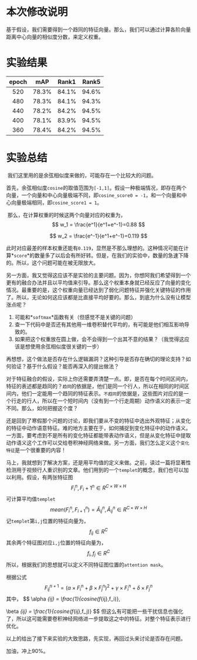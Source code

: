 # 本次修改说明

 基于假设，我们需要得到一个趋同的特征向量。那么，我们可以通过计算各阶向量距离中心向量的相似度分数，来定义权重。

#  实验结果

| epoch | mAP  | Rank1 | Rank5 |
| :-----: | :----: | :-----: | :-----: |
|520|78.3%|84.1%|94.6%|
|480|78.3%|84.1%|94.3%|
|440|78.2%|84.2%|94.5%|
|400|78.1%|83.9%|94.5%|
|360|78.4%|84.2%|94.5%|

# 实验总结

​    我们这里用的是余弦相似度来做的，可能存在一个比较大的问题。

​    首先，余弦相似度`cosine`的取值范围为`[-1,1]`。假设一种极端情况，即存在两个向量，一个向量和中心向量极端不同，即`cosine_score0 = -1`，和一个向量和中心向量极端相同，即`cosine_score1 = 1`。

​    那么，在计算权重的时候这两个向量对应的权重为，
$$
w_1 =  \frac{e^1}{e^1+e^-1}=0.88
$$

$$
w_2 = \frac{e^-1}{e^1+e^-1}=0.119
$$

此时对应最差的样本权重还能有`0.119`，显然是不那么理想的。这种情况可能在计算*`score`*的数量多了以后会有所好转。但是，在我们的实验中，数量的急速下降的。所以，这个问题可能在被无限放大。

  另一方面，我又觉得这应该不是实验的主要问题。因为，你想阿我们希望得到一个更有的融合办法并且以平均值来引导。那么这个权重本身就已经反应了向量的变化情况。最重要的是，这个权重向量已经达到了弱化问题特征并强化关键特征的作用了。所以，无论如何这应该都是比直接平均好要的。那么，到底为什么没有让模型涨点呢？

1. 可能和*`softmax`*函数有关（但感觉不是关键的问题）
2. 查一下代码中是否还有其他用一维卷积替代平均的，有可能是他们相互影响导致的。
3. 如果把这个权重放在圆上做，会不会得到一个出其不意的结果？（我觉得这应该是想使用余弦相似度很关键的一步）

  再想想，这个做法是否存在什么逻辑漏洞？这种引导是否存在确切的理论支持？如何验证？基于什么假设？能否再深入的提出做法？

  对于特征融合的假设，实际上你还需要弄清楚一点。即，是否在每个时间区间内，特征的表述都是趋同的？`趋同`的依据是，他们是同一个行人，所以在相同的时间区间内，他们一定能用一个趋同的特征表示。`不趋同`的依据是，这些图片对应的是一个行走的行人，所以在一个短时间内（没有到一个行走周期）动作语义的表示一定不同。那么，如何把握这个度？

  还是回到了寒假那个问题的讨论，即我们要从不变的特征中选出外观特征；从变化的特征中动作语意特征。难的地方主要在于，如何捕捉到变化特征中的动作语义。一方面，要考虑到不是所有的变化特征都能带表动作语义，但是从变化特征中提取动作语义这个工作可以交给卷积神经网络来做。另一方面，我们怎么定义这个`变化特征`是一个很重要的内容！

  马上，我就想到了解决方案，还是用平均值的定义来做。之前，读过一篇将显著性检测用于视频行人重识别的文章。他们用到的一个`templet`的概念，我们也可以加以利用。假设，有两张特征图
$$
F_i^n,F_i+1^n\in R^{C\times W\times H}
$$
可计算平均值`templet`
$$
mean(F_i^n,F_{i+1}^n)=\widehat{A}_{ij}^n,\widehat{A}_{ij}^n \in R^{C \times W \times H}
$$
记`templet`第`i,j`位置的特征向量为，
$$
f_{ij} \in R^{C}
$$
其余两个特征图对应`i,j`位置的特征向量为，
$$
f_{i},f_{j} \in R^{C}
$$
所以，根据我们的思想就可以定义不同特征图位置的`attention mask`。

根据公式
$$
F_{ij}^{n+1}=(\alpha \times F_{i}^{n} + \beta \times F_{j}^{n})^2 + \gamma \times F_{i}^{n} + \delta \times F_{j}^{n}
$$
其中，
$$
\alpha _{ij} = \frac{1}{cosine(f_{ij},f_i)},

\beta _{ij} = \frac{1}{cosine(f_{ij},f_j)}
$$
但这么有可能把一些干扰信息也强化了，所以这可能需要卷积神经网络进一步提取这之中的特征。对整个特征表示进行优化。

以上的给出了接下来实验的大致思路，先实现，再回过头来讨论是否存在问题。

加油，冲上90%。



